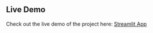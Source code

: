 ## Live Demo

Check out the live demo of the project here: [Streamlit App](https://jobreccomender-gwp2rzpfkahl3k8xmb3etj.streamlit.app/)


